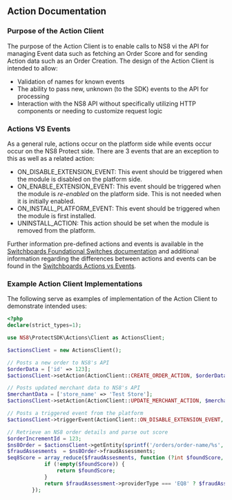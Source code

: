 ## Action Documentation

### Purpose of the Action Client
The purpose of the Action Client is to enable calls to NS8 vi the API for managing Event data such as fetching an Order Score and for sending Action data such as an Order Creation. The design of the Action Client is intended to allow:
  * Validation of names for known events
  * The ability to pass new, unknown (to the SDK) events to the API for processing
  * Interaction with the NS8 API without specifically utilizing HTTP components or needing to customize request logic

### Actions VS Events
As a general rule, actions occur on the platform side while events occur occur on the NS8 Protect side. There are 3 events that are an exception to this as well as a related action:
* ON_DISABLE_EXTENSION_EVENT: This event should be triggered when the module is disabled on the platform side.
* ON_ENABLE_EXTENSION_EVENT: This event should be triggered when the module is *re-enabled* on the platform side. This is not needed when it is initially enabled.
* ON_INSTALL_PLATFORM_EVENT: This event should be triggered when the module is first installed.
* UNINSTALL_ACTION: This action should be set when the module is removed from the platform.

Further information pre-defined actions and events is available in the [Switchboards Foundational Switches documentation](https://github.com/ns8inc/protect-integration-docs/blob/dev/public/en/platform/protect-integration-docs/switchboards_foundational_switches.md) and additional information regarding the differences between actions and events can be found in the [Switchboards Actions vs Events](https://github.com/ns8inc/protect-integration-docs/blob/dev/public/en/platform/protect-integration-docs/switchboards_actions_v_events.md).

### Example Action Client Implementations
The following serve as examples of implementation of the Action Client to demonstrate intended uses:
```php
<?php
declare(strict_types=1);

use NS8\ProtectSDK\Actions\Client as ActionsClient;

$actionsClient = new ActionsClient();

// Posts a new order to NS8's API
$orderData = ['id' => 123];
$actionsClient->setAction(ActionClient::CREATE_ORDER_ACTION, $orderData);

// Posts updated merchant data to NS8's API
$merchantData = ['store_name' => 'Test Store'];
$actionsClient->setAction(ActionClient::UPDATE_MERCHANT_ACTION, $merchantData);

// Posts a triggered event from the platform
$actionsClient->triggerEvent(ActionClient::ON_DISABLE_EXTENSION_EVENT, $merchantData);

// Retrieve an NS8 order details and parse out score
$orderIncrementId = 123;
$ns8Order = $actionsClient->getEntity(sprintf('/orders/order-name/%s', base64_encode($orderIncrementId));
$fraudAssesments  = $ns8Order->fraudAssessments;
$eq8Score = array_reduce($fraudAssesments, function (?int $foundScore, \stdClass $fraudAssessment): ?int {
            if (!empty($foundScore)) {
                return $foundScore;
            }
            return $fraudAssessment->providerType === 'EQ8' ? $fraudAssessment->score : null;
        });
```
